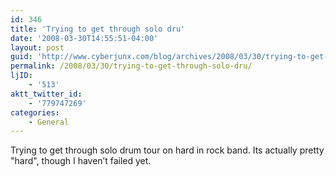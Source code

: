 ```yaml
---
id: 346
title: 'Trying to get through solo dru'
date: '2008-03-30T14:55:51-04:00'
layout: post
guid: 'http://www.cyberjunx.com/blog/archives/2008/03/30/trying-to-get-through-solo-dru/'
permalink: /2008/03/30/trying-to-get-through-solo-dru/
ljID:
    - '513'
aktt_twitter_id:
    - '779747269'
categories:
    - General
---
```


Trying to get through solo drum tour on hard in rock band. Its actually pretty "hard", though I haven’t failed yet.